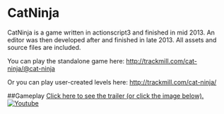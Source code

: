 # CatNinja
CatNinja is a game written in actionscript3 and finished in mid 2013. An editor was then developed after and finished in late 2013. All assets and source files are included.

You can play the standalone game here:
http://trackmill.com/cat-ninja/@cat-ninja

Or you can play user-created levels here:
http://trackmill.com/cat-ninja/

##Gameplay
[Click here to see the trailer (or click the image below).](http://www.youtube.com/watch?v=UjAGtHOmuDU)
[![Youtube](http://img.youtube.com/vi/UjAGtHOmuDU/0.jpg)](http://www.youtube.com/watch?v=UjAGtHOmuDU)
